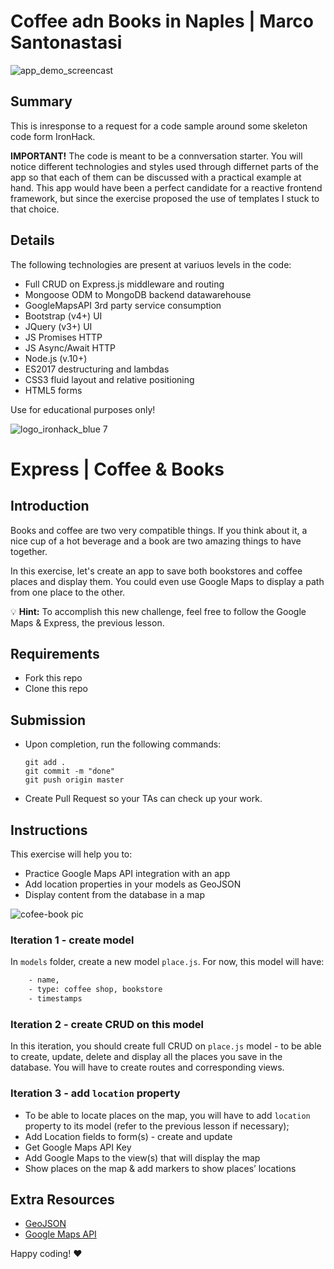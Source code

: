 # Coffee adn Books in Naples | Marco Santonastasi
![app_demo_screencast](AppDemoScreecast_small_10fps.gif)

## Summary
This is inresponse to a request for a code sample around some skeleton code form IronHack.

**IMPORTANT!** The code is meant to be a connversation starter. You will notice different technologies and styles used through differnet parts of the app so that each of them can be discussed with a practical example at hand.
This app would have been a perfect candidate for a reactive frontend framework, but since the exercise proposed the use of templates I stuck to that choice.

## Details
The following technologies are present at variuos levels in the code:
- Full CRUD on Express.js middleware and routing
- Mongoose ODM to MongoDB backend datawarehouse
- GoogleMapsAPI 3rd party service consumption
- Bootstrap (v4+) UI
- JQuery (v3+) UI
- JS Promises HTTP
- JS Async/Await HTTP
- Node.js (v.10+)
- ES2017 destructuring and lambdas
- CSS3 fluid layout and relative positioning
- HTML5 forms

Use for educational purposes only!

![logo_ironhack_blue 7](https://user-images.githubusercontent.com/23629340/40541063-a07a0a8a-601a-11e8-91b5-2f13e4e6b441.png)

# Express | Coffee & Books

## Introduction

Books and coffee are two very compatible things. If you think about it, a nice cup of a hot beverage and a book are two amazing things to have together.

In this exercise, let's create an app to save both bookstores and coffee places and display them. You could even use Google Maps to display a path from one place to the other.

:bulb: **Hint:** To accomplish this new challenge, feel free to follow the Google Maps & Express, the previous lesson.


## Requirements

- Fork this repo
- Clone this repo

## Submission

- Upon completion, run the following commands:

  ```
  git add .
  git commit -m "done"
  git push origin master
  ```

- Create Pull Request so your TAs can check up your work.

## Instructions

This exercise will help you to:
- Practice Google Maps API integration with an app
- Add location properties in your models as GeoJSON
- Display content from the database in a map

![cofee-book pic](https://s3-eu-west-1.amazonaws.com/ih-materials/uploads/upload_141038aa0f5ce10c722722400bfdc6d5.jpg)


### Iteration 1 - create model

In `models` folder, create a new model `place.js`. For now, this model will have:

```bash
    - name,
    - type: coffee shop, bookstore
    - timestamps 
```

### Iteration 2 - create CRUD on this model

In this iteration, you should create full CRUD on `place.js` model - to be able to create, update, delete and display all the places you save in the database. You will have to create routes and corresponding views.

### Iteration 3 - add `location` property

- To be able to locate places on the map, you will have to add `location` property to its model (refer to the previous lesson if necessary);
- Add Location fields to form(s) - create and update
- Get Google Maps API Key
- Add Google Maps to the view(s) that will display the map
- Show places on the map & add markers to show places’ locations


## Extra Resources
- [GeoJSON](http://geojson.org/geojson-spec.html#introduction)
- [Google Maps API](https://developers.google.com/maps/)

Happy coding! :heart:

